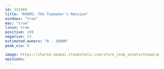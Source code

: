 ```yaml
---
id: 331460
title: "ROOMS: The Toymaker's Mansion"
windows: "true"
mac: "true"
linux: true
positive: 108
negative: 13
estimated_owners: "0 - 20000"
peak_ccu: 0

image: https://shared.akamai.steamstatic.com/store_item_assets/steam/apps/331460/header.jpg?t=1702804688
opinions:
---
```

